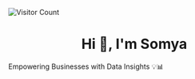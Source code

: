 ![Visitor Count](https://komarev.com/ghpvc/?username=bisensomya&style=flat-square&color=blue)

<h1 align="center">Hi 👋, I'm Somya </h1> Empowering Businesses with Data Insights 💡📊

